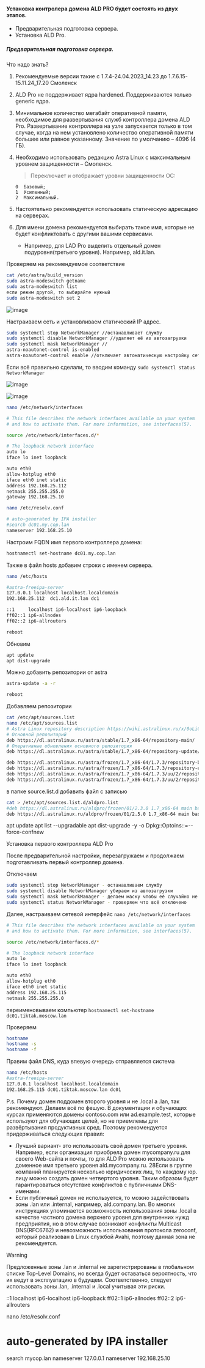 #### Установка контролера домена ALD PRO будет состоять из двух этапов.

- Предварительная подготовка сервера.
- Установка ALD Pro.

##### Предварительная подготовка сервера.

Что надо знать?
1. Рекомендуемые версии такие с 1.7.4-24.04.2023_14.23 до 1.7.6.15-15.11.24_17.20 Смоленск<br>
2. ALD Pro не поддерживает ядра hardened. Поддерживаются только generic ядра.<br>
3. Минимальное количество мегабайт оперативной памяти, необходимое для развертывания служб контроллера домена ALD Pro. Развертывание контроллера на узле запускается только в том случае, когда на нем установлено количество оперативной памяти большее или равное указанному. Значение по умолчанию – 4096 (4 ГБ).
4. Необходимо использовать редакцию Astra Linux с максимальным уровнем защищенности – Смоленск.<br>
   > Переключает и отображает уровни защищенности ОС:<br>
   
       0  Базовый;
       1  Усиленный;
       2  Максимальный.
5. Настоятельно рекомендуется использовать статическую адресацию на серверах.<br>
6. Для имени домена рекомендуется выбирать такое имя, которые не будет конфликтовать с другими вашими сервисами.
      - Например, для LAD Pro выделить отдельный домен подуровня(третьего уровня). Например, ald.it.lan.

Проверяем на рекомендуемое соответствие
```bash
cat /etc/astra/build_version
sudo astra-modeswitch getname
sudo astra-modeswitch list
если режим другой, то выбирайте нужный
sudo astra-modeswitch set 2
```
![image](https://github.com/user-attachments/assets/16412750-3ebf-4877-8c58-3962a933da4c)

Настраиваем сеть и установливаем статический IP адрес.
```bash
sudo systemctl stop NetworkManager //останавливает службу
sudo systemctl disable NetworkManager //удаляет её из автозагрузки
sudo systemctl mask NetworkManager //
astra-noautonet-control is-enabled 
astra-noautonet-control enable //отключает автоматическую настройку сетевых подключений, блокируя работу служб NetworkManager, network-manager и connman, а также отключает элемент управления сетью в трее графического интерфейса.
```
Если всё правильно сделали, то вводим команду ``sudo systemctl status NetworkManager``

![image](https://github.com/user-attachments/assets/cd97eba1-f772-48eb-b7db-fb13d2785baa)

![image](https://github.com/user-attachments/assets/d7ecd977-c8da-4deb-bee6-3f5a0e3046ec)


```bash
nano /etc/network/interfaces

# This file describes the network interfaces available on your system
# and how to activate them. For more information, see interfaces(5).

source /etc/network/interfaces.d/*

# The loopback network interface
auto lo
iface lo inet loopback

auto eth0
allow-hotplug eth0
iface eth0 inet static
address 192.168.25.112
netmask 255.255.255.0
gateway 192.168.25.10
```
```bash
nano /etc/resolv.conf

# auto-generated by IPA installer
#search dc01.my.cop.lan
nameserver 192.168.25.10
```

Настроим FQDN имя первого контроллера домена:
```bash
hostnamectl set-hostname dc01.my.cop.lan
```

Также в файл hosts добавим строки с именем сервера.
```bash
nano /etc/hosts

#astra-freeipa-server
127.0.0.1 localhost localhost.localdomain
192.168.25.112  dc1.ald.it.lan dc1

::1     localhost ip6-localhost ip6-loopback
ff02::1 ip6-allnodes
ff02::2 ip6-allrouters
```
```bash 
reboot
```
Обновим
```bash
apt update
apt dist-upgrade
```
Можно добавить репозитории от astra
```bash
astra-update -a -r
```
```bash
reboot
```
Добавляем репозитории
```bash
cat /etc/apt/sources.list
nano /etc/apt/sources.list
# Astra Linux repository description https://wiki.astralinux.ru/x/0oLiC
# Основной репозиторий
deb https://dl.astralinux.ru/astra/stable/1.7_x86-64/repository-main/     1.7_x86-64 main contrib non-free
# Оперативные обновления основного репозитория
deb https://dl.astralinux.ru/astra/stable/1.7_x86-64/repository-update/   1.7_x86-64 main contrib non-free

deb https://dl.astralinux.ru/astra/frozen/1.7_x86-64/1.7.3/repository-base/          1.7_x86-64 main contrib non-free
deb https://dl.astralinux.ru/astra/frozen/1.7_x86-64/1.7.3/repository-extended/      1.7_x86-64 main contrib non-free
deb https://dl.astralinux.ru/astra/frozen/1.7_x86-64/1.7.3/uu/2/repository-base/     1.7_x86-64 main contrib non-free
deb https://dl.astralinux.ru/astra/frozen/1.7_x86-64/1.7.3/uu/2/repository-extended/ 1.7_x86-64 main contrib non-free
```
в папкe source.list.d добавить файл с записью
```bash
cat > /etc/apt/sources.list.d/aldpro.list
#deb https://dl.astralinux.ru/aldpro/frozen/01/2.3.0 1.7_x86-64 main base
deb https://dl.astralinux.ru/aldpro/frozen/01/2.5.0 1.7_x86-64 main base
```


apt update
 apt list --upgradable
 apt dist-upgrade -y -o Dpkg::Optoins::=--force-confnew

Установка первого контроллера ALD Pro





После предварительной настройки, перезагружаем и продолжаем подготавливать первый контроллер домена.

Отключаем 
```bash
sudo systemctl stop NetworkManager - останавливаем службу
sudo systemctl disable NetworkManager убираем из автозагрузки
sudo systemctl mask NetworkManager - делаем маску чтобы её случайно не запустили
sudo systemctl status NetworkManager - проверяем что всё отключено
```
Далее, настраиваем сетевой интерфейс ``nano /etc/network/interfaces``

```bash
# This file describes the network interfaces available on your system
# and how to activate them. For more information, see interfaces(5).

source /etc/network/interfaces.d/*

# The loopback network interface
auto lo
iface lo inet loopback

auto eth0
allow-hotplug eth0
iface eth0 inet static
address 192.168.25.115
netmask 255.255.255.0
```
переименовываем компьютер ``hostnamectl set-hostname dc01.tiktak.moscow.lan``

Проверяем

```bash
hostname
hostname -s
hostname -f
```

Правим файл DNS, куда впевую очередь отправляется система
```bash
nano /etc/hosts
#astra-freeipa-server
127.0.0.1 localhost localhost.localdomain
192.168.25.115 dc01.tiktak.moscow.lan dc01
```
P.s. Почему домен поддомен второго уровня и не .local а .lan, так рекомендуют. Делаем всё по фешую.
В документации и обучающих курсах применяются домены contoso.com или ad.example.test, которые используют для обучающих целей, но не приемлемы для развёртывания продуктивных сред. 
Поэтому рекомендуется придерживаться следующих правил: 
- Лучший вариант- это использовать свой домен третьего уровня. Например, если организация приобрела домен mycompany.ru для своего Web-сайта и почты, то для ALD Pro можно использовать доменное имя третьего уровня ald.mycompany.ru. 28Если в группе компаний планируется несколько юридических лиц, то каждому юр. лицу можно создать домен четвертого уровня. 
Таким образом будет гарантироваться отсутствие конфликтов с публичными DNS-именами.
- Если публичный домен не используется, то можно задействовать зоны .lan или .internal, например, ald.company.lan. Во многих инструкциях упоминается возможность использования зоны .local в качестве частного домена верхнего уровня для внутренних нужд предприятия, но в этом случае возникают конфликты Multicast DNS(RFC6762) и невозможность использования протокола zeroconf, который реализован в Linux службой Avahi, поэтому данная зона не рекомендуется.

> [!Warning]
> Предложенные зоны .lan и .internal не зарегистрированы в глобальном списке Top-Level Domains, но всегда будет оставаться вероятность, что их ведут в эксплуатацию в будущем.
> Соответственно, следует использовать зоны .lan, .internal и .local учитывая эти риски.

::1     localhost ip6-localhost ip6-loopback
ff02::1 ip6-allnodes
ff02::2 ip6-allrouters

nano /etc/resolv.conf
# auto-generated by IPA installer
search mycop.lan
nameserver 127.0.0.1
nameserver 192.168.25.10
